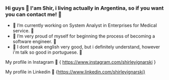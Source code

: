 ### Hi guys :ribbon: I'am Shir, i living actually in Argentina, so if you want you can contact me! :ribbon:

<!--
**shirleyignarski/ShirleyIgnarski** is a ✨ _special_ ✨ repository because its `README.md` (this file) appears on your GitHub profile.

Here are some ideas to get you started: -->

- :ribbon: I’m currently working on System Analyst in Enterprises for Medical service. :ribbon:
- :ribbon: I’m very proud of myself for beginning the process of becoming a software engineer. :ribbon:
- :ribbon: I dont speak english very good, but i definitely understand, however i'm talk so good in portuguese. :ribbon:

My profile in Instagram :ribbon: { https://www.instagram.com/shirleyignarski }

My profile in Linkedin :ribbon: {https://www.linkedin.com/shirleyignarski}

